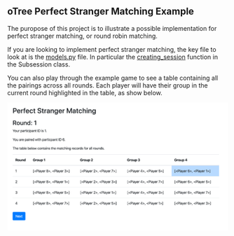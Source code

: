 ## oTree Perfect Stranger Matching Example

The puropose of this project is to illustrate a possible implementation for perfect stranger matching, or round robin matching.

If you are looking to implement perfect stranger matching, the key file to look at is the 
[models.py](https://github.com/cesslab/otree-perfect-stranger-matching/blob/master/perfect_stranger/game/models.py) file. In particular the [creating_session](https://github.com/cesslab/otree-perfect-stranger-matching/blob/master/perfect_stranger/game/models.py#L47-L123) 
function in the Subsession class.

You can also play through the example game to see a table containing all the pairings across all rounds. Each player will have their group in the current round highlighted in the table, as 
show below.

![Perfect Stranger Matching Image](https://github.com/cesslab/otree-perfect-stranger-matching/raw/master/perfect_stranger/game/templates/game/img/Perfect_Stranger_Matching.png "Perfect Stranger Matching")